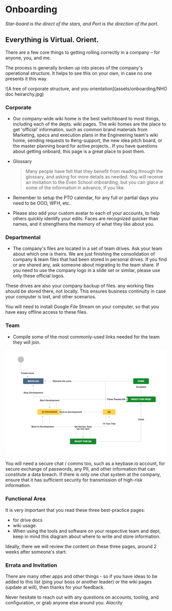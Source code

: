 # Onboarding

*Star-board is the direct of the stars, and Port is the direction of the port.* 

## Everything is Virtual. Orient.
There are a few core things to getting rolling correctly in a company – for anyone, you, and me.

The process is generally broken up into pieces of the company's operational structure.  It helps to see this on your own, in case no one presents it this way.


![A tree of corporate structure, and you orientation](assets/onboarding/NHO doc heirarchy.jpg)

### Corporate

* Our company-wide wiki home is the best switchboard to most things, including each of the depts. wiki pages.  The wiki homes are the place to get 'official' information, such as common brand materials from Marketing, specs and execution plans in the Engineering team's wiki home, sending requests to #eng-support, the new idea pitch board, or the master planning board for active projects..  If you have questions about getting onboard, this page is a great place to post them.

* Glossary

   > Many people have felt that they benefit from reading through the glossary, and asking for more details as needed.   You will receive an invitation to the Even School onboarding, but you can glace at some of the information in advance, if you like.

* Remember to setup the PTO calendar, for any full or partial days you need to be OOO, WFH, etc.  
* Please also add your custom avatar to each of your accounts, to help others quickly identify your edits.  Faces are recognized quicker than names, and it strengthens the memory of what they like about you.


### Departmental

* The company's files are located in a set of team drives.  Ask your team about which one is theirs.  We are just finishing the consolidation of company & team files that had been stored in personal drives. If you find or are shared any, ask someone about migrating to the team share.  If you need to use the company logo in a slide set or similar, please use only these official logos.


These drives are also your company backup of files. any working files should be stored there, not locally.  This ensures business continuity in case your computer is lost, and other scenarios.

You will need to install Google File Stream on your computer, so that you have easy offline access to these files.


### Team

* Compile some of the most commonly-used links needed for the team they will join.

![team-specific workflow diagram](assets/onboarding/example-jira-workflow.png)


You will need a secure chat / comms too, such as a keybase.io account, for secure exchange of passwords, any PII, and other information that can constitute a data breach. If there is only one chat system at the company, ensure that it has sufficient security for transmission of high-risk information.

### Functional Area

It is very important that you read these three best-practice pages:

*    for drive docs
*    wiki usage.  
*    When using the tools and software on your respective team and dept, keep in mind this diagram about where to write and store information. 

Ideally, there we will review the content on these three pages, around 2 weeks after someone's start.

### Errata and Invitation

There are many other apps and other things - so if you have ideas to be added to this list (ping your boss or another leader) or the wiki pages (update at will), then thanks for your feedback.

Never hesitate to reach out with any questions on accounts, tooling, and configuration, or grab anyone else around you.   _Alacrity_